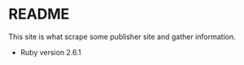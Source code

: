 # README

This site is what scrape some publisher site and gather information. 

* Ruby version
2.6.1

